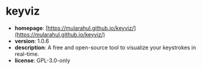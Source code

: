 # keyviz

- **homepage**: [https://mularahul.github.io/keyviz/](https://mularahul.github.io/keyviz/)
- **version**: 1.0.6
- **description**: A free and open-source tool to visualize your keystrokes in real-time.
- **license**: GPL-3.0-only

